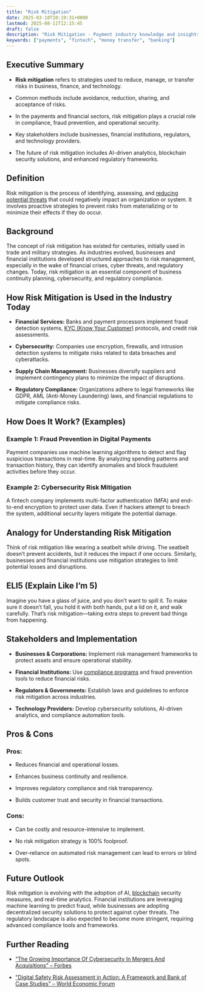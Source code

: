 ```yaml
---
title: "Risk Mitigation"
date: 2025-03-18T10:19:31+0000
lastmod: 2025-08-11T12:15:45
draft: false
description: "Risk Mitigation - Payment industry knowledge and insights"
keywords: ["payments", "fintech", "money transfer", "banking"]
---
```


## Executive Summary

- **Risk mitigation** refers to strategies used to reduce, manage, or transfer risks in business, finance, and technology.

- Common methods include avoidance, reduction, sharing, and acceptance of risks.

- In the payments and financial sectors, risk mitigation plays a crucial role in compliance, fraud prevention, and operational security.

- Key stakeholders include businesses, financial institutions, regulators, and technology providers.

- The future of risk mitigation includes AI-driven analytics, blockchain security solutions, and enhanced regulatory frameworks.

## Definition

Risk mitigation is the process of identifying, assessing, and [reducing potential threats](https://faisalkhanllc.xyz/resources/payments-wiki/r/risk-reduction/) that could negatively impact an organization or system. It involves proactive strategies to prevent risks from materializing or to minimize their effects if they do occur.

## Background

The concept of risk mitigation has existed for centuries, initially used in trade and military strategies. As industries evolved, businesses and financial institutions developed structured approaches to risk management, especially in the wake of financial crises, cyber threats, and regulatory changes. Today, risk mitigation is an essential component of business continuity planning, cybersecurity, and regulatory compliance.

## How Risk Mitigation is Used in the Industry Today

- **Financial Services:** Banks and payment processors implement fraud detection systems, [KYC (Know Your Customer)](https://faisalkhanllc.xyz/resources/payments-wiki/k/know-your-customer-kyc/) protocols, and credit risk assessments.

- **Cybersecurity:** Companies use encryption, firewalls, and intrusion detection systems to mitigate risks related to data breaches and cyberattacks.

- **Supply Chain Management:** Businesses diversify suppliers and implement contingency plans to minimize the impact of disruptions.

- **Regulatory Compliance:** Organizations adhere to legal frameworks like GDPR, AML (Anti-Money Laundering) laws, and financial regulations to mitigate compliance risks.

## How Does It Work? (Examples)

### Example 1: Fraud Prevention in Digital Payments

Payment companies use machine learning algorithms to detect and flag suspicious transactions in real-time. By analyzing spending patterns and transaction history, they can identify anomalies and block fraudulent activities before they occur.

### Example 2: Cybersecurity Risk Mitigation

A fintech company implements multi-factor authentication (MFA) and end-to-end encryption to protect user data. Even if hackers attempt to breach the system, additional security layers mitigate the potential damage.

## Analogy for Understanding Risk Mitigation

Think of risk mitigation like wearing a seatbelt while driving. The seatbelt doesn’t prevent accidents, but it reduces the impact if one occurs. Similarly, businesses and financial institutions use mitigation strategies to limit potential losses and disruptions.

## ELI5 (Explain Like I’m 5)

Imagine you have a glass of juice, and you don’t want to spill it. To make sure it doesn’t fall, you hold it with both hands, put a lid on it, and walk carefully. That’s risk mitigation—taking extra steps to prevent bad things from happening.

## Stakeholders and Implementation

- **Businesses & Corporations:** Implement risk management frameworks to protect assets and ensure operational stability.

- **Financial Institutions:** Use [compliance programs](https://faisalkhanllc.xyz/resources/payments-wiki/c/compliance-program/) and fraud prevention tools to reduce financial risks.

- **Regulators & Governments:** Establish laws and guidelines to enforce risk mitigation across industries.

- **Technology Providers:** Develop cybersecurity solutions, AI-driven analytics, and compliance automation tools.

## Pros & Cons

### Pros:

- Reduces financial and operational losses.

- Enhances business continuity and resilience.

- Improves regulatory compliance and risk transparency.

- Builds customer trust and security in financial transactions.

### Cons:

- Can be costly and resource-intensive to implement.

- No risk mitigation strategy is 100% foolproof.

- Over-reliance on automated risk management can lead to errors or blind spots.

## Future Outlook

Risk mitigation is evolving with the adoption of AI, [blockchain](https://faisalkhanllc.xyz/resources/payments-wiki/b/blockchain/) security measures, and real-time analytics. Financial institutions are leveraging machine learning to predict fraud, while businesses are adopting decentralized security solutions to protect against cyber threats. The regulatory landscape is also expected to become more stringent, requiring advanced compliance tools and frameworks.

## Further Reading

- ["The Growing Importance Of Cybersecurity In Mergers And Acquisitions" – Forbes](https://www.forbes.com/sites/tonybradley/2024/10/07/the-growing-importance-of-cybersecurity-in-mergers-and-acquisitions/)

- ["Digital Safety Risk Assessment in Action: A Framework and Bank of Case Studies" – World Economic Forum](https://www.weforum.org/publications/digital-safety-risk-assessment-in-action-a-framework-and-bank-of-case-studies/)